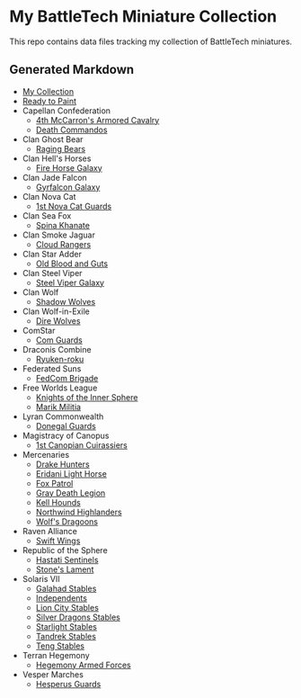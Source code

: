 # My BattleTech Miniature Collection

This repo contains data files tracking my collection of BattleTech miniatures.

## Generated Markdown
- [My Collection](md/collection.md)
- [Ready to Paint](md/ready-to-paint.md)
- Capellan Confederation
  - [4th McCarron's Armored Cavalry](md/4th-mccarrons-armored-cavalry.md)
  - [Death Commandos](md/death-commandos.md)
- Clan Ghost Bear
  - [Raging Bears](md/raging-bears.md)
- Clan Hell's Horses
  - [Fire Horse Galaxy](md/fire-horse-galaxy.md)
- Clan Jade Falcon
  - [Gyrfalcon Galaxy](md/gyrfalcon-galaxy.md)
- Clan Nova Cat
  - [1st Nova Cat Guards](md/1st-nova-cat-guards.md)
- Clan Sea Fox
  - [Spina Khanate](md/spina-khanate.md)
- Clan Smoke Jaguar
  - [Cloud Rangers](md/cloud-rangers.md)
- Clan Star Adder
  - [Old Blood and Guts](md/old-blood-and-guts.md)
- Clan Steel Viper
  - [Steel Viper Galaxy](md/steel-viper-galaxy.md)
- Clan Wolf
  - [Shadow Wolves](md/shadow-wolves.md)
- Clan Wolf-in-Exile
  - [Dire Wolves](md/dire-wolves.md)
- ComStar
  - [Com Guards](md/com-guards.md)
- Draconis Combine
  - [Ryuken-roku](md/ryuken-roku.md)
- Federated Suns
  - [FedCom Brigade](md/fedcom-brigade.md)
- Free Worlds League
  - [Knights of the Inner Sphere](md/knights-of-the-inner-sphere.md)
  - [Marik Militia](md/marik-militia.md)
- Lyran Commonwealth
  - [Donegal Guards](md/donegal-guards.md)
- Magistracy of Canopus
  - [1st Canopian Cuirassiers](md/1st-canopian-cuirassiers.md)
- Mercenaries
  - [Drake Hunters](md/drake-hunters.md)
  - [Eridani Light Horse](md/eridani-light-horse.md)
  - [Fox Patrol](md/fox-patrol.md)
  - [Gray Death Legion](md/gray-death-legion.md)
  - [Kell Hounds](md/kell-hounds.md)
  - [Northwind Highlanders](md/northwind-highlanders.md)
  - [Wolf's Dragoons](md/wolfs-dragoons.md)
- Raven Alliance
  - [Swift Wings](md/swift-wings.md)
- Republic of the Sphere
  - [Hastati Sentinels](md/hastati-sentinels.md)
  - [Stone's Lament](md/stones-lament.md)
- Solaris VII
  - [Galahad Stables](md/galahad-stables.md)
  - [Independents](md/independents.md)
  - [Lion City Stables](md/lion-city-stables.md)
  - [Silver Dragons Stables](md/silver-dragons-stables.md)
  - [Starlight Stables](md/starlight-stables.md)
  - [Tandrek Stables](md/tandrek-stables.md)
  - [Teng Stables](md/teng-stables.md)
- Terran Hegemony
  - [Hegemony Armed Forces](md/hegemony-armed-forces.md)
- Vesper Marches
  - [Hesperus Guards](md/hesperus-guards.md)
